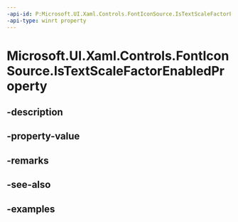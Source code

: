 ```yaml
---
-api-id: P:Microsoft.UI.Xaml.Controls.FontIconSource.IsTextScaleFactorEnabledProperty
-api-type: winrt property
---
```


<!-- Property syntax.
public DependencyProperty IsTextScaleFactorEnabledProperty { get; }
-->

# Microsoft.UI.Xaml.Controls.FontIconSource.IsTextScaleFactorEnabledProperty

## -description

## -property-value

## -remarks

## -see-also

## -examples

